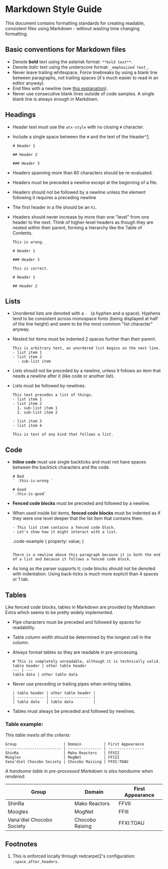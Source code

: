 # Markdown Style Guide
This document contains formatting standards for creating readable, consistent files using Markdown - without wasting time changing formatting.

## Basic conventions for Markdown files
- Denote **bold** text using the asterisk format: `**bold text**`.
- Denote _italic_ text using the underscore format: `_emphasized text_`.
- Never leave trailing whitespace. Force linebreaks by using a blank line between paragraphs, not trailing spaces (it's much easier to read in an editor anyway).
- End files with a newline (see [this explanation](http://robots.thoughtbot.com/no-newline-at-end-of-file)).
- Never use consecutive blank lines outside of code samples. A single blank line is always enough in Markdown.

## Headings
- Header text must use the `atx-style` with no closing `#` character.
- Include a single space between the `#` and the text of the Header^[1](#1).

  ```
  # Header 1

  ## Header 2

  ### Header 3
  ```

- Headers spanning more than 80 characters should be re-evaluated.
- Headers must be preceded a newline except at the beginning of a file.
- Headers should not be followed by a newline unless the element following it requires a preceding newline
- The first header in a file should be an `h1`.
- Headers should never increase by more than one "level" from one header to the next. Think of higher-level headers as though they are nested within their parent, forming a hierarchy like the Table of Contents.

  ```
  This is wrong.

  # Header 1

  ### Header 3
  ```

  ```
  This is correct.

  # Header 1

  ## Header 2
  ```

## Lists
- Unordered lists are denoted with a `- ` (a hyphen and a space). Hyphens tend to be consistent across monospace fonts (being displayed at half of the line height) and seem to be the most common "list character" anyway.
- Nested list items must be indented 2 spaces further than their parent.

  ```
  This is arbitrary text, an unordered list begins on the next line.
  - list item 1
  - list item 2
    - sub-list item
  ```

- Lists should not be preceded by a newline, unless it follows an item that needs a newline after it (like code or another list).
- Lists must be followed by newlines.

  ```
  This text precedes a list of things.
  - list item 1
  - list item 2
    1. sub-list item 1
    2. sub-list item 2

  - list item 3
  - list item 4

  This is text of any kind that follows a list.
  ```

## Code
- **Inline code** must use single backticks and must not have spaces between the backtick characters and the code.

  ```
  # Bad
  ` .this-is-wrong `

  # Good
  `.this-is-good`
  ```

- **Fenced code blocks** must be preceded and followed by a newline.
- When used inside _list items_, **fenced code blocks** must be indented as if they were one level deeper that the list item that contains them.

  ```
  - This list item contains a fenced code block.
  - Let's show how it might interact with a list.

    ```
    .code-example {
      property: value;
    }
    ```

  There is a newline above this paragraph because it is both the end of a list and because it follows a fenced code block.
  ```

- As long as the parser supports it; code blocks should not be denoted with indentation. Using back-ticks is much more explicit than 4 spaces or 1 tab.

## Tables
Like fenced code blocks, tables in Markdown are provided by Markdown Extra which seems to be pretty widely implemented.

- Pipe characters must be preceded and followed by spaces for readability.
- Table column width should be determined by the longest cell in the column.
- Always format tables so they are readable in pre-processing.

  ```
  # This is completely unreadable, although it is technically valid.
  table header | other table header
  --- | ---
  table data | other table data
  ```

- Never use preceding or trailing pipes when writing tables.

  ```
  | table header | other table header |
  | ------------ | ------------------ |
  | table data   | table data         |
  ```

- Tables must always be preceded and followed by newlines.

### Table example:
_This table meets all the criteria:_

```
Group                     | Domain          | First Appearance
------------------------- | --------------- | ----------------
ShinRa                    | Mako Reactors   | FFVII
Moogles                   | MogNet          | FFIII
Vana'diel Chocobo Society | Chocobo Raising | FFXI:TOAU
```

_A handsome table in pre-processed Markdown is also handsome when rendered:_

Group                     | Domain          | First Appearance
------------------------- | --------------- | ----------------
ShinRa                    | Mako Reactors   | FFVII
Moogles                   | MogNet          | FFIII
Vana'diel Chocobo Society | Chocobo Raising | FFXI:TOAU

## Footnotes
  <a name="1"><a>
  1. This is enforced locally through redcarpet2's configuration: `:space_after_headers`.

